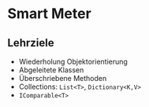 # Smart Meter


## Lehrziele

*	Wiederholung Objektorientierung
*	Abgeleitete Klassen
*	Überschriebene Methoden
*	Collections: `List<T>`, `Dictionary<K,V>`
*	`IComparable<T>`

